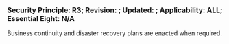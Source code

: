 ### Security Principle: R3; Revision: ; Updated: ; Applicability: ALL; Essential Eight: N/A
<p>Business continuity and disaster recovery plans are enacted when required.</p>